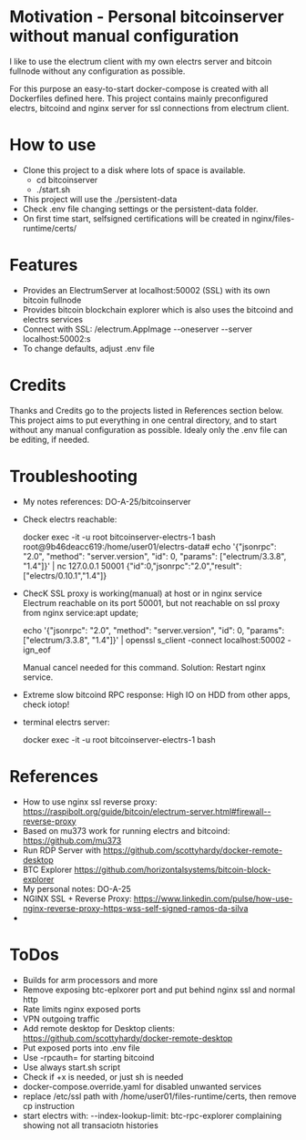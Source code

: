 # Motivation - Personal bitcoinserver without manual configuration
I like to use the electrum client with my own electrs server and bitcoin fullnode without 
any configuration as possible.

For this purpose an easy-to-start docker-compose is created with all Dockerfiles defined here.
This project contains mainly preconfigured electrs, bitcoind and nginx server for ssl connections from electrum client.

# How to use
- Clone this project to a disk where lots of space is available.
  - cd bitcoinserver
  - ./start.sh
- This project will use the ./persistent-data
- Check .env file changing settings or the persistent-data folder.
- On first time start, selfsigned certifications will be created in nginx/files-runtime/certs/ 

# Features
- Provides an ElectrumServer at localhost:50002 (SSL) with its own bitcoin fullnode
- Provides bitcoin blockchain explorer which is also uses the bitcoind and electrs services
- Connect with SSL: /electrum.AppImage --oneserver --server localhost:50002:s
- To change defaults, adjust .env file


# Credits

Thanks and Credits go to the projects listed in References section below.
This project aims to put everything in one central directory, 
and to start without any manual configuration as possible.
Idealy only the .env file can be editing, if needed.


# Troubleshooting
- My notes references: DO-A-25/bitcoinserver
- Check electrs reachable:


    docker exec -it -u root bitcoinserver-electrs-1 bash
    root@9b46deacc619:/home/user01/electrs-data# echo '{"jsonrpc": "2.0", "method": "server.version", "id": 0, "params": ["electrum/3.3.8", "1.4"]}' | nc 127.0.0.1 50001
    {"id":0,"jsonrpc":"2.0","result":["electrs/0.10.1","1.4"]}


- ChecK SSL proxy is working(manual) at host or in nginx service 
  Electrum reachable on its port 50001, but not reachable on ssl proxy from nginx service:apt update;


    echo '{"jsonrpc": "2.0", "method": "server.version", "id": 0, "params": ["electrum/3.3.8", "1.4"]}' | openssl s_client -connect localhost:50002 -ign_eof


  Manual cancel needed for this command.
  Solution: Restart nginx service.

- Extreme slow bitcoind RPC response: High IO on HDD from other apps, check iotop!
- terminal electrs server: 
  

    docker exec -it -u root bitcoinserver-electrs-1 bash



# References
- How to use nginx ssl reverse proxy: https://raspibolt.org/guide/bitcoin/electrum-server.html#firewall--reverse-proxy
- Based on mu373 work for running electrs and bitcoind: https://github.com/mu373
- Run RDP Server with https://github.com/scottyhardy/docker-remote-desktop
- BTC Explorer https://github.com/horizontalsystems/bitcoin-block-explorer
- My personal notes: DO-A-25
- NGINX SSL + Reverse Proxy: https://www.linkedin.com/pulse/how-use-nginx-reverse-proxy-https-wss-self-signed-ramos-da-silva
- 

# ToDos
- Builds for arm processors and more
- Remove exposing btc-eplxorer port and put behind nginx ssl and normal http
- Rate limits nginx exposed ports
- VPN outgoing traffic 
- Add remote desktop for Desktop clients: https://github.com/scottyhardy/docker-remote-desktop
- Put exposed ports into .env file
- Use -rpcauth= for starting bitcoind
- Use always start.sh script
- Check if +x is needed, or just sh is needed
- docker-compose.override.yaml for disabled unwanted services
- replace /etc/ssl path with /home/user01/files-runtime/certs, then remove cp instruction
- start electrs with: --index-lookup-limit: btc-rpc-explorer complaining showing not all transaciotn histories